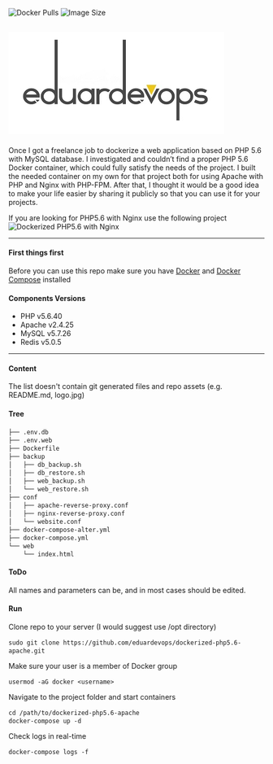 <img alt="Docker Pulls" src="https://img.shields.io/docker/pulls/eduardevops/php5.6.svg" style="max-width:100%;"> <img alt="Image Size" src="https://img.shields.io/microbadger/image-size/eduardevops/php5.6.svg" style="max-width:100%;">


![Logo](./assets/logo.jpg)
-----

Once I got a freelance job to dockerize a web application based on PHP 5.6 with MySQL database. I investigated and couldn’t find a proper PHP 5.6 Docker container, which could fully satisfy the needs of the project. I built the needed container on my own for that project both for using Apache with PHP and Nginx with PHP-FPM. After that, I thought it would be a good idea to make your life easier by sharing it publicly so that you can use it for your projects.

If you are looking for  PHP5.6 with Nginx use the following project <br>
![Dockerized PHP5.6 with Nginx](https://github.com/eduardevops/dockerized-php5.6-nginx)


------
#### First things first
Before you can use this repo make sure you have [Docker](https://www.docker.com/) and [Docker Compose](https://docs.docker.com/compose/install/) installed


#### Components Versions
*	PHP v5.6.40
*	Apache v2.4.25
*	MySQL v5.7.26
*	Redis v5.0.5
------
#### Content
The list doesn't contain git generated files and repo assets (e.g. README.md, logo.jpg)

#### Tree

```less
├── .env.db
├── .env.web
├── Dockerfile
├── backup
│   ├── db_backup.sh
│   ├── db_restore.sh
│   ├── web_backup.sh
│   └── web_restore.sh
├── conf
│   ├── apache-reverse-proxy.conf
│   ├── nginx-reverse-proxy.conf
│   └── website.conf
├── docker-compose-alter.yml
├── docker-compose.yml
└── web
    └── index.html
```

#### ToDo
All names and parameters can be, and in most cases should be edited.

#### Run
Clone repo to your server (I would suggest use /opt directory)

```less
sudo git clone https://github.com/eduardevops/dockerized-php5.6-apache.git
```

Make sure your user is a member of Docker group
```less
usermod -aG docker <username>
```

Navigate to the project folder and start containers

```less
cd /path/to/dockerized-php5.6-apache
docker-compose up -d
```

Check logs in real-time
```less
docker-compose logs -f
```
